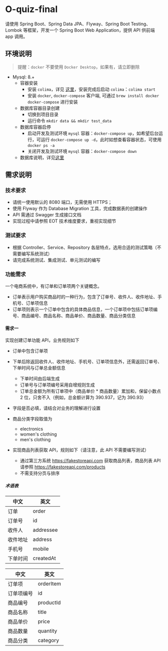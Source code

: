 # O-quiz-final

请使用 Spring Boot、Spring Data JPA、Flyway、Spring Boot Testing、Lombok 等框架，开发一个 Spring Boot Web Application，提供 API 供前端 app 调用。

## 环境说明

> 提醒：`docker` 不要使用 `Docker Desktop`，如果有，请立即删除

- Mysql: 8.+
    - 容器安装
        - 安装 `colima`，详见 [这里](https://github.com/abiosoft/colima#installation)，安装完成后启动 `colima`：```colima start```
        - 安装 `docker`, `docker-compose` 客户端, 可通过 ```brew install docker docker-compose``` 进行安装
    - 数据库容器目录创建
      - 切换到项目目录 
      - 运行命令 ```mkdir data && mkdir test_data```
    - 数据库容器启停
        - 启动开发及测试环境 `mysql` 容器：```docker-compose up```，如希望后台运行，可运行 ```docker-compose up -d```，此时如想查看容器状态，可使用 ```docker ps -a```
        - 关闭开发及测试环境 `mysql` 容器：```docker-compose down```
    - 数据库说明，详见[这里](./docker-compose.yml)

## 需求说明

### 技术要求

* 请统一使用默认的 8080 端口，无需使用 HTTPS；
* 使用 Flyway 作为 Database Migration 工具，完成数据表的创建操作
* API 需通过 Swagger 生成接口文档
* 实现过程中请参照 EOT 技术维度要求，重视实现细节

### 测试要求

* 根据 Controller、Service、Repository 各层特点，选用合适的测试策略（不需要编写系统测试）
* 请完成系统测试、集成测试、单元测试的编写

### 功能需求

一个电商系统中，有订单和订单项两个关键概念。

- 订单表示用户购买商品时的一种行为，包含了订单号、收件人、收件地址、手机号、订单项信息
- 订单项则表示一个订单中包含的具体商品信息，一个订单项中包括订单项编号、商品编号、商品名称、商品单价、商品数量、商品分类信息

#### 需求一

实现创建订单功能 API，业务规则如下

- 订单中包含订单项
- 下单后除返回收件人、收件地址、手机号、订单项信息外，还需返回订单号、下单时间与订单总金额信息
    - 下单时间由后端生成
    - 订单号与订单项编号采用自增规则生成
    - 订单总金额为所有订单项中（商品单价 * 商品数量）累加和，保留小数点 2 位，只舍不入（例如，总金额计算为 390.937，记为 390.93）
- 字段是否必填，请结合对业务的理解进行设置
- 商品分类字段取值为
    - electronics
    - women's clothing
    - men's clothing

- 实现商品列表获取 API，规则如下（请注意，此 API 不需要编写测试）
    - 通过第三方系统 https://fakestoreapi.com 获取商品列表，商品列表 API 请参照 https://fakestoreapi.com/products
    - 不需支持分页与排序

##### 术语表

| 中文   | 英文        |
|------|-----------|
| 订单   | order     |
| 订单号  | id        |
| 收件人  | addressee |
| 收件地址 | address   |
| 手机号  | mobile    |
| 下单时间 | createdAt |


| 中文    | 英文        |
|-------|-----------|
| 订单项   | orderItem |
| 订单项编号 | id        |
| 商品编号  | productId |
| 商品名称  | title     |
| 商品单价  | price     |
| 商品数量  | quantity  |
| 商品分类  | category  |



